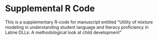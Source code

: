 # Supplemental R Code

This is a supplementary R-code for manuscript entitled "Utility of mixture modeling in understanding student language and literacy proficiency in Latine DLLs: A methodological look at child development"
